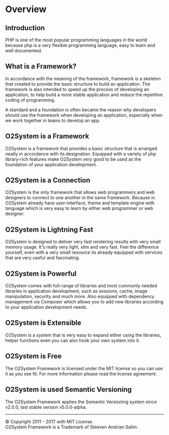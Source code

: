 # Overview

## Introduction

PHP is one of the most popular programming languages in the world because php is a very flexible programming language, easy to learn and well documented.

## What is a Framework?

In accordance with the meaning of the framework, framework is a skeleton that created to provide the basic structure to build an application. The framework is also intended to speed up the process of developing an application, to help build a more stable application and reduce the repetitive coding of programming.

A standard and a foundation is often became the reason why developers should use the framework when developing an application, especially when we work together in teams to develop an app.

## O2System is a Framework

O2System is a framework that provides a basic structure that is arranged neatly in accordance with its designation. Equipped with a variety of php library-rich features make O2System very good to be used as the foundation of your application development.

## O2System is a Connection

O2System is the only framework that allows web programmers and web designers to connect to one another in the same framework. Because in O2System already have user-interface, theme and template engine with language which is very easy to learn by either web programmer or web designer.

## O2System is Lightning Fast

O2System is designed to deliver very fast rendering results with very small memory usage. It's really very light, slim and very fast. Feel the difference yourself, even with a very small resource its already equipped with services that are very useful and fascinating.

## O2System is Powerful

O2System comes with full-range of libraries and most commonly needed libraries in application development, such as sessions, cache, image manipulation, security and much more. Also equipped with dependency management via Composer which allows you to add new libraries according to your application development needs.

## O2System is Extensible

O2System is a system that is very easy to expand either using the libraries, helper functions even you can also hook your own system into it.

## O2System is Free

The O2System Framework is licensed under the MIT license so you can use it as you see fit. For more information please read the license agreement.

## O2System is used Semantic Versioning

The O2System Framework applies the Semantic Versioning system since v2.0.0, last stable version v5.0.0-alpha.

---

© Copyright 2011 - 2017 with MIT License.  
O2System Framework is a Trademark of Steeven Andrian Salim.


